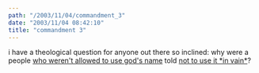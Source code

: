 ```yaml
---
path: "/2003/11/04/commandment_3" 
date: "2003/11/04 08:42:10" 
title: "commandment 3" 
---
```

<p>i have a theological question for anyone out there so inclined: why were a people <a href="http://judaism.about.com/library/3_askrabbi_o/bl_simmons_pronouncename.htm">who weren't allowed to use god's name</a> told <a href="http://www.10-commandments.org/">not to use it *in vain*</a>?</p>